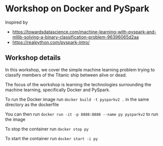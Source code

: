 # Workshop on Docker and PySpark

Inspired by

- https://towardsdatascience.com/machine-learning-with-pyspark-and-mllib-solving-a-binary-classification-problem-96396065d2aa
- https://realpython.com/pyspark-intro/

## Workshop details

In this workshop, we cover the simple machine learning problem trying to classify members of the Titanic ship between alive or dead.

The focus of the workshop is learning the technologies surrounding the machine learning, specifically Docker and PySpark.

To run the Docker image run `docker build -t pysparkv2 .` in the same directory as the dockerfile

You can then run `docker run -it -p 8888:8888 --name py pysparkv2` to run the image

To stop the container run `docker stop py`

To start the container run `docker start -i py`
